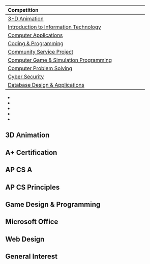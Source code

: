 | Competition |   |   |   |   |   |   |
| :--- | :---: | :---: | :---: | :---: | :---:  | :---: |
| [3-D Animation](https://www.fbla-pbl.org/competitive-event/3-d-animation/) |   |   |   |   |   |   |
| [Introduction to Information Technology](https://www.fbla-pbl.org/competitive-event/introduction-to-information-technology/) |   |   |   |   |   |   |
| [Computer Applications](https://www.fbla-pbl.org/competitive-event/computer-applications-fbla/) |   |   |   |   |   |   |
| [Coding & Programming](https://www.fbla-pbl.org/competitive-event/coding-programming/) |   |   |   |   |   |   |
| [Community Service Project](https://www.fbla-pbl.org/competitive-event/community-service-project-fbla/) |   |   |   |   |   |   |
| [Computer Game & Simulation Programming](https://www.fbla-pbl.org/competitive-event/computer-game-simulation-programming/) |   |   |   |   |   |   |
| [Computer Problem Solving](https://www.fbla-pbl.org/competitive-event/computer-problem-solving/) |   |   |   |   |   |   |
| [Cyber Security](https://www.fbla-pbl.org/competitive-event/cyber-security-fbla/) |   |   |   |   |   |   |
| [Database Design & Applications](https://www.fbla-pbl.org/competitive-event/database-design-applications/) |   |   |   |   |   |   |
* []()
* []()
* []()
* []()
* []()

## 3D Animation

## A+ Certification

## AP CS A

## AP CS Principles

## Game Design & Programming

## Microsoft Office

## Web Design

## General Interest
